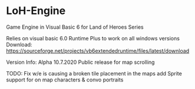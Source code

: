 # LoH-Engine
Game Engine in Visual Basic 6 for Land of Heroes Series

Relies on visual basic 6.0 Runtime Plus to work on all windows versions
Download:
https://sourceforge.net/projects/vb6extendedruntime/files/latest/download

Version Info:
Alpha 10.7.2020
	Public release for map scrolling

TODO:
	Fix w/e is causing a broken tile placement in the maps
	add Sprite support for on map characters & convo portraits